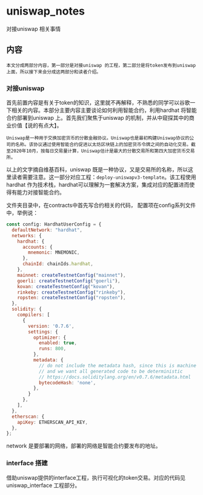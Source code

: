# uniswap_notes
对接uniswap 相关事情

## 内容

    本文分成两部分内容，第一部分是对接uniswap 的工程，第二部分是将token发布到uniswap上面，所以接下来会分成这两部分和读者介绍。


### 对接uniswap 

首先前置内容是有关于token的知识，这里就不再解释，不熟悉的同学可以谷歌一下相关的内容。本部分主要内容主要谈论如何利用智能合约，利用hardhat 将智能合约部署到uniswap 上。首先我们聚焦于uniswap 的机制，并从中窥探其中的商业价值【说的有点大】。

    Uniswap是一种用于交换加密货币的分散金融协议。Uniswap也是最初构建Uniswap协议的公司的名称。该协议通过使用智能合约促进以太坊区块链上的加密货币令牌之间的自动化交易。截至2020年10月，按每日交易量计算，Uniswap估计是最大的分散交易所和第四大加密货币交易所。

以上的文字摘自维基百科，uniswap 既是一种协议，又是交易所的名称，所以这里读者需要注意。这一部分对应工程：`deploy-uniswapv3-template`。该工程使用hardhat 作为技术栈，hardhat可以理解为一套解决方案，集成对应的配置进而使得有能力对接智能合约。

文件夹目录中，在contracts中首先写合约相关的代码， 配置项在config系列文件中，举例说：
```js
const config: HardhatUserConfig = {
  defaultNetwork: "hardhat",
  networks: {
    hardhat: {
      accounts: {
        mnemonic: MNEMONIC,
      },
      chainId: chainIds.hardhat,
    },
    mainnet: createTestnetConfig("mainnet"),
    goerli: createTestnetConfig("goerli"),
    kovan: createTestnetConfig("kovan"),
    rinkeby: createTestnetConfig("rinkeby"),
    ropsten: createTestnetConfig("ropsten"),
  },
  solidity: {
    compilers: [
      {
        version: '0.7.6',
        settings: {
          optimizer: {
            enabled: true,
            runs: 800,
          },
          metadata: {
            // do not include the metadata hash, since this is machine dependent
            // and we want all generated code to be deterministic
            // https://docs.soliditylang.org/en/v0.7.6/metadata.html
            bytecodeHash: 'none',
          },
        }
      },
    ],
  },
  etherscan: {
    apiKey: ETHERSCAN_API_KEY,
  },
};
```

network 是要部署的网络，部署的网络是智能合约要发布的地址。

### interface 搭建

借助uniswap提供的interface工程，执行可视化的token交易。对应的代码见uniswap_interface 工程部分。
